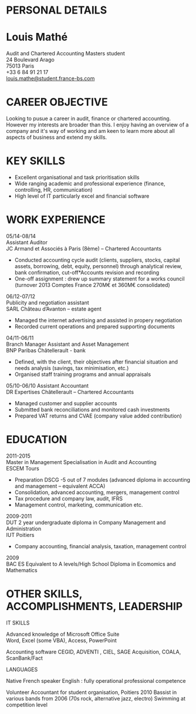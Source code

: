 

# PERSONAL DETAILS

Louis Mathé
===========
  Audit and Chartered Accounting Masters student   
  24 Boulevard Arago   
  75013 Paris   
  +33 6 84 91 21 17   
  louis.mathe@student.france-bs.com    

# CAREER OBJECTIVE

Looking to pusue a career in audit, finance or chartered accounting. 
However my interests are broader than this. I enjoy having an overview of a company and it's way of working and am keen to learn more about all aspects of business and extend my skills.


# KEY SKILLS

* Excellent organisational and task prioritisation skills 
* Wide ranging academic and professional experience (finance, controlling, HR, communication)
* High level of IT particularly excel and financial software



# WORK EXPERIENCE

05/14-08/14   
Assistant Auditor   
JC Armand et Associés à Paris (8ème) – Chartered Accountants 
* Conducted accounting cycle audit (clients, suppliers, stocks, capital assets, borrowing, debt, equity, personnel) through analytical review, bank confirmation,  cut-off*Accounts revision and recording
* One-off assignment : drew up summary statement for a works council (turnover 2013 Comptes France 270M€ et 360M€ consolidated) 


06/12-07/12   
Publicity and negotiation assistant   
SARL Château d’Avanton – estate agent
* Managed the internet advertising and assisted in propery negotiation
* Recorded current operations and prepared supporting documents



04/11-06/11     
Branch Manager Assistant and Asset Management                     
BNP Paribas Châtellerault - bank      
* Defined, with the client, their objectives after  financial situation and needs analysis (savings, tax minimisation, etc.)
* Organised staff training programs and annual appraisals 



05/10-06/10
Assistant Accountant                                                                 
DR Expertises Châtellerault – Chartered Accountants
* Managed customer and supplier accounts
* Submitted bank reconciliations and monitored cash investments
* Prepared VAT returns and CVAE (company value added contribution) 



# EDUCATION

2011-2015  
Master in Management Specialisation in Audit and Accounting                  
ESCEM Tours   
* Preparation DSCG -5 out of 7 modules (advanced diploma in accounting and management – equivalent ACCA)
* Consolidation, advanced accounting,  mergers,  management control
* Tax procedure and company law, audit,  IFRS
* Management control, marketing, communication etc.


2009-2011   
DUT 2 year undergraduate diploma in Company Management and Administration   
IUT  Poitiers   
* Company accounting, financial analysis, taxation, management control


2009  
BAC ES Equivalent to A levels/High School Diploma in Ecomomics and Mathematics 



# OTHER SKILLS, ACCOMPLISHMENTS, LEADERSHIP


IT SKILLS

Advanced knowledge of  Microsoft Office Suite  
Word, Excel (some VBA), Access, PowerPoint

Accounting software
CEGID, ADVENTI , CIEL, SAGE  Acquisition, COALA, ScanBank/Fact  


LANGUAGES

Native French speaker
English : fully operational professional competence

Volunteer Accountant for student organisation, Poitiers 2010
Bassist in various bands from 2006 (70s rock, alternative jazz, electro)
Swimming at competition level






        








